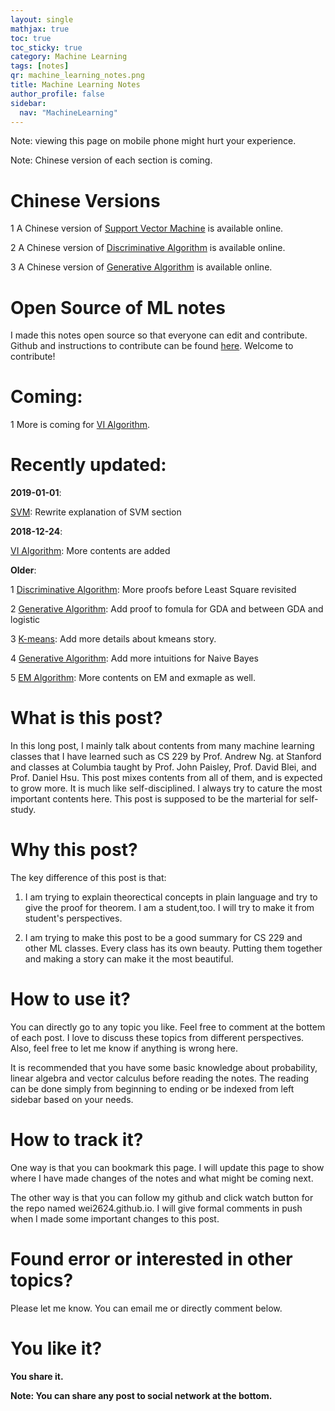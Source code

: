 ```yaml
---
layout: single
mathjax: true
toc: true
toc_sticky: true
category: Machine Learning
tags: [notes]
qr: machine_learning_notes.png
title: Machine Learning Notes
author_profile: false
sidebar:
  nav: "MachineLearning"
---
```


Note: viewing this page on mobile phone might hurt your experience.

Note: Chinese version of each section is coming. 

# Chinese Versions

1 A Chinese version of [Support Vector Machine](https://air-yan.github.io//MachineLearning/sv_svm_ch/) is available online. 

2 A Chinese version of [Discriminative Algorithm](https://wei2624.github.io/MachineLearning/sv_discriminative_model/) is available online. 

3 A Chinese version of [Generative Algorithm](https://wei2624.github.io/MachineLearning/sv_generative_model/) is available online. 

# Open Source of ML notes

I made this notes open source so that everyone can edit and contribute. Github and instructions to contribute can be found [here](https://github.com/Wei2624/AI_Learning_Hub). Welcome to contribute!

# Coming:

1 More is coming for [VI Algorithm](https://wei2624.github.io/MachineLearning/bayes_vi/). 

# Recently updated:

**2019-01-01**:

[SVM](https://wei2624.github.io/MachineLearning/sv_svm/): Rewrite explanation of SVM section

**2018-12-24**:

[VI Algorithm](https://wei2624.github.io/MachineLearning/bayes_vi/): More contents are added

**Older**:

1 [Discriminative Algorithm](https://wei2624.github.io/MachineLearning/sv_discriminative_model/): More proofs before Least Square revisited

2 [Generative Algorithm](https://wei2624.github.io/MachineLearning/sv_generative_model/): Add proof to fomula for GDA and between GDA and logistic

3 [K-means](https://wei2624.github.io/MachineLearning/usv_kmeans/): Add more details about kmeans story. 

4 [Generative Algorithm](https://wei2624.github.io/MachineLearning/sv_generative_model/): Add more intuitions for Naive Bayes

5 [EM Algorithm](https://wei2624.github.io/MachineLearning/usv_em/): More contents on EM and exmaple as well. 

# What is this post?

In this long post, I mainly talk about contents from many machine learning classes that I have learned such as CS 229 by Prof. Andrew Ng. at Stanford and classes at Columbia taught by Prof. John Paisley, Prof. David Blei, and Prof. Daniel Hsu. This post mixes contents from all of them, and is expected to grow more. It is much like self-disciplined. I always try to cature the most important contents here. This post is supposed to be the marterial for self-study. 

# Why this post?

The key difference of this post is that:

1) I am trying to explain theorectical concepts in plain language and try to give the proof for theorem. I am a student,too. I will try to make it from student's perspectives. 

2) I am trying to make this post to be a good summary for CS 229 and other ML classes. Every class has its own beauty. Putting them together and making a story can make it the most beautiful. 

# How to use it?

You can directly go to any topic you like. Feel free to comment at the bottem of each post. I love to discuss these topics from different perspectives. Also, feel free to let me know if anything is wrong here. 

It is recommended that you have some basic knowledge about probability, linear algebra and vector calculus before reading the notes. The reading can be done simply from beginning to ending or be indexed from left sidebar based on your needs. 

# How to track it?

One way is that you can bookmark this page. I will update this page to show where I have made changes of the notes and what might be coming next. 

The other way is that you can follow my github and click watch button for the repo named wei2624.github.io. I will give formal comments in push when I made some important changes to this post. 

# Found error or interested in other topics?

Please let me know. You can email me or directly comment below. 

# You like it? 

**You share it.**

**Note: You can share any post to social network at the bottom.**



